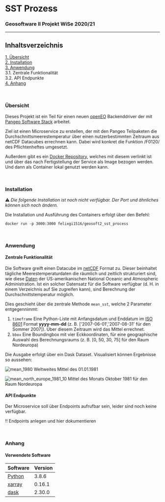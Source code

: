 # SST Prozess
### Geosoftware II Projekt WiSe 2020/21 
---

## Inhaltsverzeichnis
[1. Übersicht](#overview) \
[2. Installation](#install) \
[3. Anwendung](#use) \
  3.1. Zentrale Funktionalität \
  3.2. API Endpunkte \
[4. Anhang](#annex)

\
<a name="overview"><h3>Übersicht</h3></a>
Dieses Projekt ist ein Teil für einen neuen [openEO](https://openeo.org/) Backenddriver der mit [Pangeo Software Stack](https://pangeo.io/) arbeitet.

Ziel ist einen Microservice zu erstellen, der mit den Pangeo Teilpaketen die Durchschnittsmeerestemperatur über einen nutzerbestimmten Zeitraum aus netCDF Datacubes errechnen kann.
Dabei wird konkret die Funktion /F0120/ des Pflichtenheftes umgesetzt.

Außerdem gibt es ein [Docker Repository](https://hub.docker.com/repository/docker/felixgi1516/geosoft2_sst_process), welches mit diesem verlinkt ist und über das nach Fertigstellung der Service als Image bezogen werden. Und dann als Container lokal genutzt werden kann.

\
<a name="install"><h3>Installation</h3></a>
:warning: _Die folgende Installation ist noch nicht verfügbar. Der Port und ähnliches können sich noch ändern._ 

Die Installation und Ausführung des Containers erfolgt über den Befehl:
```
docker run -p 3000:3000 felixgi1516/geosoft2_sst_process
````

\
<a name="use"><h3>Anwendung</h3></a>


#### Zentrale Funktionalität
Die Software greift einen Datacube im [netCDF](https://de.wikipedia.org/wiki/NetCDF) Format zu. Dieser beinhaltet tägliche Meerestemperaturdaten die räumlich und zeitlich strukturiert sind, wie diese [Daten](ftp://ftp.cdc.noaa.gov/Projects/Datasets/noaa.oisst.v2.highres/) der US-amerikanischen National Oceanic and Atmospheric Administration. Ist ein solcher Datensatz für die Software verfügbar (d. H. in einem Verzeichnis auf Sie zugreifen kann), sind Berechnung der Durchschnittstemperatur möglich. 

Dies geschieht über die zentrale Methode `mean_sst`, welche 2 Parameter entgegennimmt:

1. `timeframe` Eine Python-Liste mit Anfangsdatum und Enddatum im [ISO 8601](https://www.iso.org/iso-8601-date-and-time-format.html) Format **yyyy-mm-dd** (z. B. ['2007-06-01','2007-08-31' für den Sommer 2007]). Über diesem Zeitraum wird das Mittel errechnet.
2. `bbox` Eine Boundingbox mit vier Eckkoordinaten, für eine geographische Auswahl des Berechnungsraums (z. B. [0, 50, 30, 75] für den Raum Nordeuropa)

Die Ausgabe erfolgt über ein Dask Dataset. Visualisiert können Ergebnisse so aussehen:

![mean_1980](./images/ssst_00.png)
Weltweites Mittel des 01.01.1981

![mean_north_europe_1981_10](./images/sst_01.png)
Mittel des Monats Oktober 1981 für den Raum Nordeuropa


#### API Endpunkte
Der Microservice soll über Endpoints aufrufbar sein, leider sind noch keine verfügbar.

:bangbang: Endpoints anlegen und hier dokumentieren

\
<a name="annex"><h3>Anhang</h3></a>


#### Verwendete Software

Software | Version
------ | ------
[Python](https://www.python.org/)   | 3.8.6
[xarray](http://xarray.pydata.org/en/stable/)   | 0.16.1
[dask](https://dask.org/)   | 2.30.0

